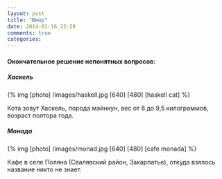 ```yaml
---
layout: post
title: "Юмор"
date: 2014-01-16 22:29
comments: true
categories: 
---
```

#### Окончательное решение непонятных вопросов:
<!-- more -->
##### Хаскель
{% img [photo] /images/haskell.jpg [640] [480] [haskell cat] %}

Кота зовут Хаскель, порода мэйнкун, вес от 8 до 9,5 килограммов, возраст полтора года.
##### Монада
{% img [photo] /images/monad.jpg [640] [480] [cafe monada] %}

Кафе в селе Поляна (Свалявский район, Закарпатье), откуда взялось название никто не знает.

